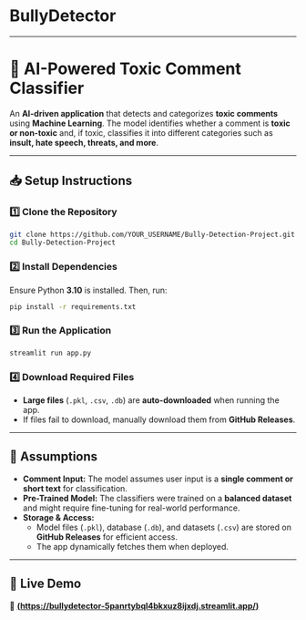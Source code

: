 # BullyDetector
---

# **🚀 AI-Powered Toxic Comment Classifier**  

An **AI-driven application** that detects and categorizes **toxic comments** using **Machine Learning**. The model identifies whether a comment is **toxic or non-toxic** and, if toxic, classifies it into different categories such as **insult, hate speech, threats, and more**.  

---

## **📥 Setup Instructions**  

### **1️⃣ Clone the Repository**  
```bash
git clone https://github.com/YOUR_USERNAME/Bully-Detection-Project.git
cd Bully-Detection-Project
```

### **2️⃣ Install Dependencies**  
Ensure Python **3.10** is installed. Then, run:  
```bash
pip install -r requirements.txt
```

### **3️⃣ Run the Application**  
```bash
streamlit run app.py
```

### **4️⃣ Download Required Files**  
- **Large files** (`.pkl`, `.csv`, `.db`) are **auto-downloaded** when running the app.  
- If files fail to download, manually download them from **GitHub Releases**.

---

## **📌 Assumptions**  
- **Comment Input:** The model assumes user input is a **single comment or short text** for classification.  
- **Pre-Trained Model:** The classifiers were trained on a **balanced dataset** and might require fine-tuning for real-world performance.  
- **Storage & Access:**  
  - Model files (`.pkl`), database (`.db`), and datasets (`.csv`) are stored on **GitHub Releases** for efficient access.  
  - The app dynamically fetches them when deployed.  

---

## **🚀 Live Demo**  
🔗 **[(https://bullydetector-5panrtybql4bkxuz8ijxdj.streamlit.app/)](#)**
